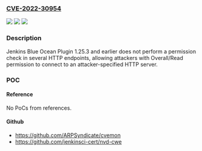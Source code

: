 ### [CVE-2022-30954](https://cve.mitre.org/cgi-bin/cvename.cgi?name=CVE-2022-30954)
![](https://img.shields.io/static/v1?label=Product&message=Jenkins%20Blue%20Ocean%20Plugin&color=blue)
![](https://img.shields.io/static/v1?label=Version&message=%3C%3D%201.25.3%20&color=brighgreen)
![](https://img.shields.io/static/v1?label=Vulnerability&message=CWE-862%3A%20Missing%20Authorization&color=brighgreen)

### Description

Jenkins Blue Ocean Plugin 1.25.3 and earlier does not perform a permission check in several HTTP endpoints, allowing attackers with Overall/Read permission to connect to an attacker-specified HTTP server.

### POC

#### Reference
No PoCs from references.

#### Github
- https://github.com/ARPSyndicate/cvemon
- https://github.com/jenkinsci-cert/nvd-cwe

